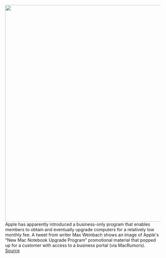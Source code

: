 <img src='https://cdn.vox-cdn.com/thumbor/8YqN7j8HDZIcNnmTq_TcHrZnB8M=/0x0:1162x1034/1200x800/filters:focal(489x425:673x609)/cdn.vox-cdn.com/uploads/chorus_image/image/70217416/FFXiWQ5VgAcOtih.0.jpeg' width='700px' /><br/>
Apple has apparently introduced a business-only program that enables members to obtain and eventually upgrade computers for a relatively low monthly fee. A tweet from writer Max Weinbach shows an image of Apple's “New Mac Notebook Upgrade Program” promotional material that popped up for a customer with access to a business portal (via MacRumors).
<a href='https://www.theverge.com/2021/12/1/22808771/apple-m1-mac-notebook-upgrade-program-small-business'> Source <a/>